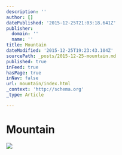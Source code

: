 ```yaml
---
description: ''
author: []
datePublished: '2015-12-25T21:03:18.641Z'
publisher:
  domain: ''
  name: ''
title: Mountain
dateModified: '2015-12-25T19:23:43.104Z'
sourcePath: _posts/2015-12-25-mountain.md
published: true
inFeed: true
hasPage: true
inNav: false
url: mountain/index.html
_context: 'http://schema.org'
_type: Article

---
```

# Mountain
![](https://the-grid-user-content.s3-us-west-2.amazonaws.com/36253a4d-7510-4493-b639-d6aca52aa802.png)